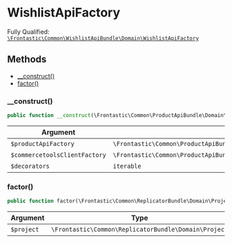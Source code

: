 #  WishlistApiFactory

Fully Qualified: [`\Frontastic\Common\WishlistApiBundle\Domain\WishlistApiFactory`](../../../../src/php/WishlistApiBundle/Domain/WishlistApiFactory.php)




## Methods

* [__construct()](#construct)
* [factor()](#factor)


### __construct()


```php
public function __construct(\Frontastic\Common\ProductApiBundle\Domain\ProductApiFactory productApiFactory, \Frontastic\Common\ProductApiBundle\Domain\ProductApi\Commercetools\ClientFactory commercetoolsClientFactory, iterable decorators): mixed
```






Argument|Type|Default|Description
--------|----|-------|-----------
`$productApiFactory`|`\Frontastic\Common\ProductApiBundle\Domain\ProductApiFactory`|``|
`$commercetoolsClientFactory`|`\Frontastic\Common\ProductApiBundle\Domain\ProductApi\Commercetools\ClientFactory`|``|
`$decorators`|`iterable`|``|

### factor()


```php
public function factor(\Frontastic\Common\ReplicatorBundle\Domain\Project project): \Frontastic\Common\WishlistApiBundle\Domain\WishlistApi
```






Argument|Type|Default|Description
--------|----|-------|-----------
`$project`|`\Frontastic\Common\ReplicatorBundle\Domain\Project`|``|

